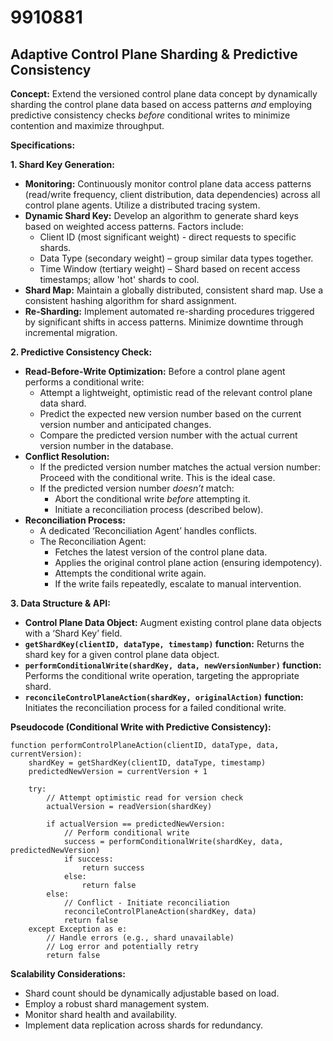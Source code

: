 # 9910881

## Adaptive Control Plane Sharding & Predictive Consistency

**Concept:** Extend the versioned control plane data concept by dynamically sharding the control plane data based on access patterns *and* employing predictive consistency checks *before* conditional writes to minimize contention and maximize throughput.

**Specifications:**

**1. Shard Key Generation:**

*   **Monitoring:** Continuously monitor control plane data access patterns (read/write frequency, client distribution, data dependencies) across all control plane agents.  Utilize a distributed tracing system.
*   **Dynamic Shard Key:**  Develop an algorithm to generate shard keys based on weighted access patterns.  Factors include:
    *   Client ID (most significant weight) - direct requests to specific shards.
    *   Data Type (secondary weight) – group similar data types together.
    *   Time Window (tertiary weight) –  Shard based on recent access timestamps; allow 'hot' shards to cool.
*   **Shard Map:** Maintain a globally distributed, consistent shard map.  Use a consistent hashing algorithm for shard assignment.
*   **Re-Sharding:** Implement automated re-sharding procedures triggered by significant shifts in access patterns.  Minimize downtime through incremental migration.

**2. Predictive Consistency Check:**

*   **Read-Before-Write Optimization:** Before a control plane agent performs a conditional write:
    *   Attempt a lightweight, optimistic read of the relevant control plane data shard.
    *   Predict the expected new version number based on the current version number and anticipated changes.
    *   Compare the predicted version number with the actual current version number in the database.
*   **Conflict Resolution:**
    *   If the predicted version number matches the actual version number: Proceed with the conditional write.  This is the ideal case.
    *   If the predicted version number *doesn’t* match:
        *   Abort the conditional write *before* attempting it.
        *   Initiate a reconciliation process (described below).
*   **Reconciliation Process:**
    *   A dedicated ‘Reconciliation Agent’ handles conflicts.
    *   The Reconciliation Agent:
        *   Fetches the latest version of the control plane data.
        *   Applies the original control plane action (ensuring idempotency).
        *   Attempts the conditional write again.
        *   If the write fails repeatedly, escalate to manual intervention.

**3. Data Structure & API:**

*   **Control Plane Data Object:** Augment existing control plane data objects with a ‘Shard Key’ field.
*   **`getShardKey(clientID, dataType, timestamp)` function:** Returns the shard key for a given control plane data object.
*   **`performConditionalWrite(shardKey, data, newVersionNumber)` function:**  Performs the conditional write operation, targeting the appropriate shard.
*    **`reconcileControlPlaneAction(shardKey, originalAction)` function:** Initiates the reconciliation process for a failed conditional write.

**Pseudocode (Conditional Write with Predictive Consistency):**

```pseudocode
function performControlPlaneAction(clientID, dataType, data, currentVersion):
    shardKey = getShardKey(clientID, dataType, timestamp)
    predictedNewVersion = currentVersion + 1
    
    try:
        // Attempt optimistic read for version check
        actualVersion = readVersion(shardKey)
        
        if actualVersion == predictedNewVersion:
            // Perform conditional write
            success = performConditionalWrite(shardKey, data, predictedNewVersion)
            if success:
                return success
            else:
                return false
        else:
            // Conflict - Initiate reconciliation
            reconcileControlPlaneAction(shardKey, data)
            return false
    except Exception as e:
        // Handle errors (e.g., shard unavailable)
        // Log error and potentially retry
        return false
```

**Scalability Considerations:**

*   Shard count should be dynamically adjustable based on load.
*   Employ a robust shard management system.
*   Monitor shard health and availability.
*   Implement data replication across shards for redundancy.